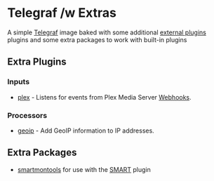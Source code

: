 # Telegraf /w Extras
A simple [Telegraf](https://docs.influxdata.com/telegraf/v1.21/) image baked with some additional [external plugins](https://github.com/influxdata/telegraf/blob/master/docs/EXTERNAL_PLUGINS.md) plugins and some extra packages to work with built-in plugins


## Extra Plugins
### Inputs
- [plex](https://github.com/russorat/telegraf-webhooks-plex) - Listens for events from Plex Media Server [Webhooks](https://support.plex.tv/articles/115002267687-webhooks/).

### Processors
- [geoip](https://github.com/a-bali/telegraf-geoip) - Add GeoIP information to IP addresses.

## Extra Packages
- [smartmontools](https://www.smartmontools.org/) for use with the [SMART](https://github.com/influxdata/telegraf/blob/master/plugins/inputs/smart/README.md) plugin